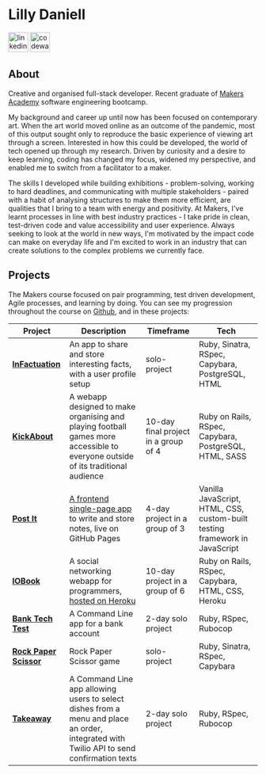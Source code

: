 <h1>Lilly Daniell</h1>
<a href="https://www.linkedin.com/in/lilly-daniell-62bba152/" target="_blank" rel="noopener noreferrer"> <img src="https://cdn.jsdelivr.net/npm/simple-icons@3.0.1/icons/linkedin.svg" alt="linkedin" height="40" width="40"/></a>
<a href="https://www.codewars.com/users/lildann" target="_blank" rel="noopener noreferrer"> <img src="http://www.softlab.ntua.gr/~nickie/images/logo/codewars.png" alt="codewars" height="40" width="40"/></a></p>

## About

Creative and organised full-stack developer. Recent graduate of [Makers Academy](https://makers.tech/) software engineering bootcamp. 

My background and career up until now has been focused on contemporary art. When the art world moved online as an outcome of the pandemic, most of this output sought only to reproduce the basic experience of viewing art through a screen. Interested in how this could be developed, the world of tech opened up through my research. Driven by curiosity and a desire to keep learning, coding has changed my focus, widened my perspective, and enabled me to switch from a facilitator to a maker. 

The skills I developed while building exhibitions - problem-solving, working to hard deadlines, and communicating with multiple stakeholders - paired with a habit of analysing structures to make them more efficient, are qualities that I bring to a team with energy and positivity. At Makers, I've learnt processes in line with best industry practices - I take pride in clean, test-driven code and value accessibility and user experience. Always seeking to look at the world in new ways, I'm motivated by the impact code can make on everyday life and I'm excited to work in an industry that can create solutions to the complex problems we currently face.


## Projects

The Makers course focused on pair programming, test driven development, Agile processes, and learning by doing. You can see my progression throughout the course on [Github](https://github.com/lildann?tab=repositories), and in these projects:

| Project                      | Description       | Timeframe         | Tech |
| ---------------------------- | ----------------- | ----------------- | ----------|
| **[InFactuation](https://github.com/lildann/infactuation)** | An app to share and store interesting facts, with a user profile setup | solo-project | Ruby, Sinatra, RSpec, Capybara, PostgreSQL, HTML |
| **[KickAbout](https://github.com/lildann/kickabout)** | A webapp designed to make organising and playing football games more accessible to everyone outside of its traditional audience | 10-day final project in a group of 4 | Ruby on Rails, RSpec, Capybara, PostgreSQL, HTML, SASS |
| **[Post It](https://github.com/lildann/notes_app)** | [A frontend single-page app](https://lildann.github.io/notes_app/) to write and store notes, live on GitHub Pages | 4-day project in a group of 3 | Vanilla JavaScript, HTML, CSS, custom-built testing framework in JavaScript |
| **[IOBook](https://github.com/lildann/iobook)** | A social networking webapp for programmers, [hosted on Heroku](https://iobook.herokuapp.com/) | 10-day project in a group of 6 | Ruby on Rails, RSpec, Capybara, HTML, CSS, Heroku |
| **[Bank Tech Test](https://github.com/lildann/bank-tech-test)** | A Command Line app for a bank account | 2-day solo project | Ruby, RSpec, Rubocop | 
| **[Rock Paper Scissor](https://github.com/lildann/rock-paper-scissor)** | Rock Paper Scissor game | solo-project | Ruby, Sinatra, RSpec, Capybara |
| **[Takeaway](https://github.com/lildann/takeaway-challenge)**| A Command Line app allowing users to select dishes from a menu and place an order, integrated with Twilio API to send confirmation texts | 2-day solo project | Ruby, RSpec, Rubocop |



